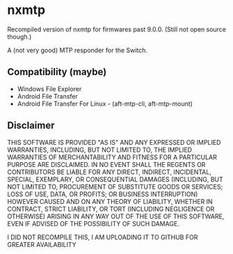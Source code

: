# nxmtp

Recompiled version of nxmtp for firmwares past 9.0.0. (Still not open source though.)

A (not very good) MTP responder for the Switch.

## Compatibility (maybe)

* Windows File Explorer
* Android File Transfer
* Android File Transfer For Linux - (aft-mtp-cli, aft-mtp-mount)

## Disclaimer

THIS SOFTWARE IS PROVIDED "AS IS" AND ANY EXPRESSED OR IMPLIED WARRANTIES, INCLUDING, BUT NOT LIMITED TO, THE IMPLIED WARRANTIES OF MERCHANTABILITY AND FITNESS FOR A PARTICULAR PURPOSE ARE DISCLAIMED. IN NO EVENT SHALL THE REGENTS OR CONTRIBUTORS BE LIABLE FOR ANY DIRECT, INDIRECT, INCIDENTAL, SPECIAL, EXEMPLARY, OR CONSEQUENTIAL DAMAGES (INCLUDING, BUT NOT LIMITED TO, PROCUREMENT OF SUBSTITUTE GOODS OR SERVICES; LOSS OF USE, DATA, OR PROFITS; OR BUSINESS INTERRUPTION)
HOWEVER CAUSED AND ON ANY THEORY OF LIABILITY, WHETHER IN CONTRACT, STRICT LIABILITY, OR TORT (INCLUDING NEGLIGENCE OR OTHERWISE) ARISING IN ANY WAY OUT OF THE USE OF THIS SOFTWARE, EVEN IF ADVISED OF THE POSSIBILITY OF SUCH DAMAGE.

I DID NOT RECOMPILE THIS, I AM UPLOADING IT TO GITHUB FOR GREATER AVAILABILITY
